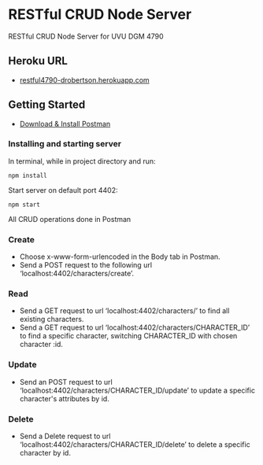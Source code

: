 # RESTful CRUD Node Server

RESTful CRUD Node Server for UVU DGM 4790

## Heroku URL

- [restful4790-drobertson.herokuapp.com](https://restful4790-drobertson.herokuapp.com/characters/5c741db2c1b95f05ac7379f8)

## Getting Started

- [Download & Install Postman](https://www.getpostman.com/apps)

### Installing and starting server

In terminal, while in project directory and run:

```
npm install
```

Start server on default port 4402:

```
npm start
```

All CRUD operations done in Postman

### Create

- Choose x-www-form-urlencoded in the Body tab in Postman.
- Send a POST request to the following url ‘localhost:4402/characters/create’.

### Read

- Send a GET request to url ‘localhost:4402/characters/’ to find all existing characters.
- Send a GET request to url ‘localhost:4402/characters/CHARACTER_ID’ to find a specific character, switching CHARACTER_ID with chosen character :id.

### Update

- Send an POST request to url ‘localhost:4402/characters/CHARACTER_ID/update’ to update a specific character's attributes by id.

### Delete

- Send a Delete request to url ‘localhost:4402/characters/CHARACTER_ID/delete’ to delete a specific character by id.
